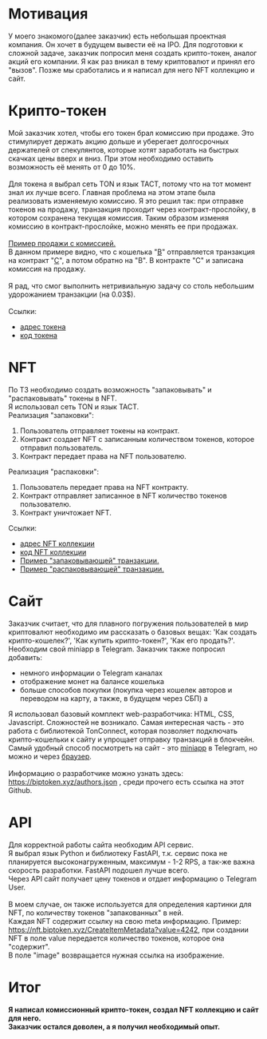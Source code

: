 
# Мотивация
У моего знакомого(далее заказчик) есть небольшая проектная компания. Он хочет в будущем вывести её на IPO. Для подготовки к сложной задаче, заказчик попросил меня создать крипто-токен, аналог акций его компании. Я как раз вникал в тему криптовалют и принял его "вызов". Позже мы сработались и я написал для него NFT коллекцию и сайт.

# Крипто-токен
Мой заказчик хотел, чтобы его токен брал комиссию при продаже. Это стимулирует держать акцию дольше и уберегает долгосрочных держателей от спекулянтов, которые хотят заработать на быстрых скачках цены вверх и вниз. При этом необходимо оставить возможность её менять от 0 до 10%.<br><br>
Для токена я выбрал сеть TON и язык TACT, потому что на тот момент знал их лучше всего. Главная проблема на этом этапе была реализовать изменяемую комиссию. Я это решил так: при отправке токенов на продажу, транзакция проходит через контракт-прослойку, в котором сохранена текущая комиссия. Таким образом изменяя комиссию в контракт-прослойке, можно менять ее при продажах.<br><br>
[Пример продажи с комиссией.](https://tonviewer.com/transaction/e605cce0988d0fde74b4a9f9f8c084d94688af93daac1c8c8e4cf9709c5382ba)<br>
В данном примере видно, что с кошелька "[B](https://tonviewer.com/EQAVJ-ULEh5jzeSkFs3gw0xXkCers2wacGau840AW_WuPfQf)" отправляется транзакция на контракт "[C](https://tonviewer.com/EQAKwGt6wEK6zvoBRVp0UDygtcCZe_nrI_VAG9ktBeqhsF3b)", а потом обратно на "B". В контракте "С" и записана комиссия на продажу.<br><br>
Я рад, что смог выполнить нетривиальную задачу со столь небольшим удорожанием транзакции (на 0.03$).<br><br>
Ссылки:
+ [адрес токена](https://tonviewer.com/EQB4bnS7oHHVfHUAS7Qb-Xjqc-ALA_Pz-_K3PqBCb5fW6XIP)
+ [код токена](https://tonviewer.com/EQB4bnS7oHHVfHUAS7Qb-Xjqc-ALA_Pz-_K3PqBCb5fW6XIP?section=code)
  <br>
# NFT
По ТЗ необходимо создать возможность "запаковывать" и "распаковывать" токены в NFT.<br>
Я использовал сеть TON и язык TACT.<br>
Реализация "запаковки":
1. Пользователь отправляет токены на контракт.
2. Контракт создает NFT с записанным количеством токенов, которое отправил пользователь.
3. Контракт передает права на NFT пользователю.

Реализация "распаковки":
1. Пользователь передает права на NFT контракту.
2. Контракт отправляет записанное в NFT количество токенов пользователю.
3. Контракт уничтожает NFT.

Ссылки:<br>
+ [адрес NFT коллекции](https://tonviewer.com/EQDhO_YVxvb3p68hqte0kNG5jdO44WQFgWdCe8GvgVkrws4Z)
+ [код NFT коллекции](https://tonviewer.com/EQDhO_YVxvb3p68hqte0kNG5jdO44WQFgWdCe8GvgVkrws4Z?section=code)
+ [Пример "запаковывающей" транзакции.](https://tonviewer.com/transaction/1dda04be37d89d9fc9ddb452e94ea391d096f6840a20a0dcefc6a5dc863cce5d)
+ [Пример "распаковывающей" транзакции.](https://tonviewer.com/transaction/305f2695c3eb2c609f589aefd4a445eed44274dde694f94798fba17d6ce2dcfe)

# Сайт
Заказчик считает, что для плавного погружения пользователей в мир криптовалют необходимо им рассказать о базовых вещах: 'Как создать крипто-кошелек?', 'Как купить крипто-токен?', 'Как его продать?'.<br>
Необходим свой miniapp в Telegram. Заказчик также попросил добавить:<br>
+ немного информации о Telegram каналах
+ отображение монет на балансе кошелька
+ больше способов покупки (покупка через кошелек авторов и переводом на карту, а также, в будущем через СБП)
а

Я использовал базовый комплект web-разработчика: HTML, CSS, Javascript. Сложностей не возникало. Самая интересная часть - это работа с библиотекой TonConnect, которая позволяет подключать крипто-кошельки к сайту и упрощает отправку транзакций в блокчейн.<br>
Самый удобный способ посмотреть на сайт - это <a href="https://t.me/BIPapp_bot/app">miniapp</a> в Telegram, но можно и через <a href="https://app.biptoken.xyz?tg_mode=true">браузер</a>.<br><br>
Информацию о разработчике можно узнать здесь: https://biptoken.xyz/authors.json , среди прочего есть ссылка на этот Github.

# API 
Для корректной работы сайта необходим API сервис.<br>
Я выбрал язык Python и библиотеку FastAPI, т.к. сервис пока не планируется высоконагруженным, максимум - 1-2 RPS, а так-же важна скорость разработки. FastAPI подошел лучше всего.<br>
Через API сайт получает цену токенов и отдает информацию о Telegram User.<br><br>
В моем случае, он также используется для определения картинки для NFT, по количеству токенов "запакованных" в ней.<br>
Каждая NFT содержит ссылку на свою meta информацию. Пример: <https://nft.biptoken.xyz/CreateItemMetadata?value=4242>, при создании NFT в поле value передается количество токенов, которое она "содержит".<br>
В поле "image" возвращается нужная ссылка на изображение.<br>

# Итог
#### Я написал комиссионный крипто-токен, создал NFT коллекцию и сайт для него. <br>Заказчик остался доволен, а я получил необходимый опыт.
